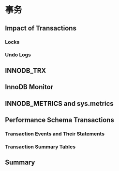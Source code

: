 # 事务

## Impact of Transactions

### Locks

### Undo Logs

## INNODB_TRX

## InnoDB Monitor

## INNODB_METRICS and sys.metrics

## Performance Schema Transactions

### Transaction Events and Their Statements

### Transaction Summary Tables

## Summary